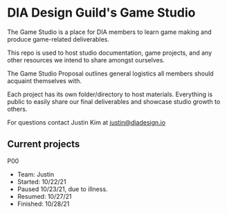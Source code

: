 # DIA Design Guild's Game Studio

The Game Studio is a place for DIA members to learn game making and produce game-related deliverables.

This repo is used to host studio documentation, game projects, and any other resources we intend to share amongst ourselves.

The Game Studio Proposal outlines general logistics all members should acquaint themselves with.

Each project has its own folder/directory to host materials. Everything is public to easily share our final deliverables and showcase studio growth to others.

For questions contact Justin Kim at justin@diadesign.io

## Current projects

P00

- Team: Justin
- Started: 10/22/21
- Paused 10/23/21, due to illness.
- Resumed: 10/27/21
- Finished: 10/28/21